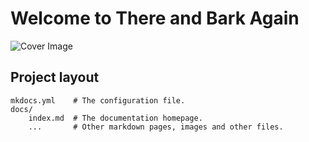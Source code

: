 # Welcome to There and Bark Again

![Cover Image](assets/coverimage.jpg)

## Project layout

    mkdocs.yml    # The configuration file.
    docs/
        index.md  # The documentation homepage.
        ...       # Other markdown pages, images and other files.
